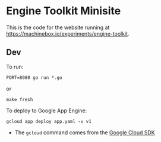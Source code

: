 # Engine Toolkit Minisite

This is the code for the website running at https://machinebox.io/experiments/engine-toolkit.

## Dev

To run:

```
PORT=8080 go run *.go
```

or
```
make fresh
```

To deploy to Google App Engine:

```
gcloud app deploy app.yaml -v v1
```

* The `gcloud` command comes from the [Google Cloud SDK](https://cloud.google.com/sdk/)
